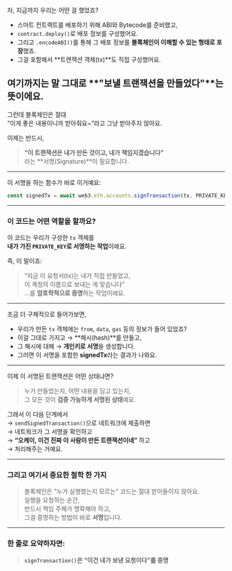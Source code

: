 자, 지금까지 우리는 어떤 걸 했었죠?

- 스마트 컨트랙트를 배포하기 위해 ABI와 Bytecode를 준비했고,
- `contract.deploy()`로 배포 정보를 구성했어요.
- 그리고 `.encodeABI()`를 통해 그 배포 정보를 **블록체인이 이해할 수 있는 형태로 포장**했죠.
- 그걸 포함해서 **트랜잭션 객체(tx)**도 직접 구성했어요.

## 여기까지는 말 그대로 **"보낼 트랜잭션을 만들었다"**는 뜻이에요.

그런데 블록체인은 절대  
“이게 좋은 내용이니까 받아줘요~”라고 그냥 받아주지 않아요.

이제는 반드시,

> **“이 트랜잭션은 내가 만든 것이고, 내가 책임지겠습니다”**  
> 라는 **서명(Signature)**이 필요합니다.

---

이 서명을 하는 함수가 바로 이거예요:

```js
const signedTx = await web3.eth.accounts.signTransaction(tx, PRIVATE_KEY);
```

---

### 이 코드는 어떤 역할을 할까요?

이 코드는 우리가 구성한 `tx` 객체를  
**내가 가진 `PRIVATE_KEY`로 서명하는 작업**이에요.

즉, 이 말이죠:

> “지금 이 요청서(tx)는 내가 직접 만들었고,  
> 이 계정의 이름으로 보내는 게 맞습니다”  
> …를 **암호학적으로 증명**하는 작업이에요.

---

조금 더 구체적으로 들어가보면,

- 우리가 만든 `tx` 객체에는 `from`, `data`, `gas` 등의 정보가 들어 있었죠?
- 이걸 그대로 가지고 → **해시(hash)**를 만들고,
- 그 해시에 대해 → **개인키로 서명**을 생성합니다.
- 그러면 이 서명을 포함한 **signedTx**라는 결과가 나와요.

---

이제 이 서명된 트랜잭션은 어떤 상태냐면?

> 누가 만들었는지, 어떤 내용을 담고 있는지,  
> 그 모든 것이 **검증 가능하게 서명된 상태**예요.

그래서 이 다음 단계에서  
→ `sendSignedTransaction()`으로 네트워크에 제출하면  
→ 네트워크가 그 서명을 확인하고  
→ **“오케이, 이건 진짜 이 사람이 만든 트랜잭션이네”** 하고  
→ 처리해주는 거예요.

---

### 그리고 여기서 중요한 철학 한 가지

> 블록체인은 "누가 실행했는지 모르는" 코드는 절대 받아들이지 않아요.  
> 실행을 요청하는 순간,  
> 반드시 책임 주체가 명확해야 하고,  
> 그걸 증명하는 방법이 바로 **서명**입니다.

---

### 한 줄로 요약하자면:

> **`signTransaction()`은 “이건 내가 보낸 요청이다”를 증명**
